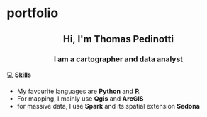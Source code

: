 # portfolio

<h2 align="center">Hi, I'm Thomas Pedinotti</h2>
<h3 align="center">I am a cartographer and data analyst</h2>

:computer: **Skills**

- My favourite languages are **Python** and **R**.
- For mapping, I mainly use **Qgis** and **ArcGIS**
- for massive data, I use **Spark** and its spatial extension **Sedona**